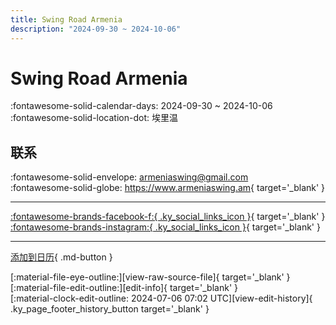 ```yaml
---
title: Swing Road Armenia
description: "2024-09-30 ~ 2024-10-06"
---
```


# Swing Road Armenia 

:fontawesome-solid-calendar-days: 2024-09-30 ~ 2024-10-06  
:fontawesome-solid-location-dot: 埃里温  

## 联系

:fontawesome-solid-envelope: <armeniaswing@gmail.com>  
:fontawesome-solid-globe: <https://www.armeniaswing.am>{ target='_blank' }  

---

 [:fontawesome-brands-facebook-f:{ .ky_social_links_icon }](https://www.facebook.com/swingroadarmenia){ target='_blank' } [:fontawesome-brands-instagram:{ .ky_social_links_icon }](https://instagram.com/swingroadarmenia){ target='_blank' }

---

[添加到日历](https://swing.news/ics/zh-Hans/2024/am/swing-road-armenia-2024.ics){ .md-button }

<div class="ky_page_footer" markdown>
<div class="ky_page_footer_trailing" markdown="span">
[:material-file-eye-outline:][view-raw-source-file]{ target='_blank' }
[:material-file-edit-outline:][edit-info]{ target='_blank' }
</div>
<div class="ky_page_footer_leading" markdown="span">
[:material-clock-edit-outline: 2024-07-06 07:02 UTC][view-edit-history]{ .ky_page_footer_history_button target='_blank' }
</div>
</div>

[view-raw-source-file]: https://github.com/swingdance/events/blob/main/2024/am/swing-road-armenia-2024.json "查看原始源文件"
[edit-info]: https://github.com/swingdance/events/issues/new?assignees=&labels=update+event&projects=&template=03-update_entity.yml&title=%5B2024%2Fam%5D%20Swing%20Road%20Armenia&region=am&year=2024&id=swing-road-armenia-2024&name=Swing%20Road%20Armenia&org_id= "编辑信息"

[view-edit-history]: https://github.com/swingdance/events/commits/main/2024/am/swing-road-armenia-2024.json "查看编辑历史"
